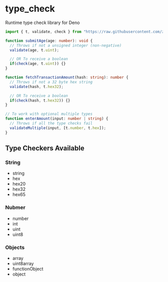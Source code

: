 # type_check
Runtime type check library for Deno 

```typescript
import { t, validate, check } from "https://raw.githubusercontent.com/zemse/deno-type-check/master/mod.ts";

function submitAge(age: number): void {
  // Throws if not a unsigned integer (non-negative)
  validate(age, t.uint);

  // OR To receive a boolean
  if(check(age, t.uint)) {}
}

function fetchTransactionAmount(hash: string): number {
  // Throws if not a 32 byte hex string
  validate(hash, t.hex32);

  // OR To receive a boolean
  if(check(hash, t.hex32)) {}
}

// To work with optional multiple types
function enterAmount(input: number | string) {
  // Throws if all the type checks fail
  validateMultiple(input, [t.number, t.hex]);
}
```

## Type Checkers Available

### String
- string
- hex
- hex20
- hex32
- hex65

### Nubmer
- number
- int
- uint
- uint8

### Objects
- array
- uint8array
- functionObject
- object